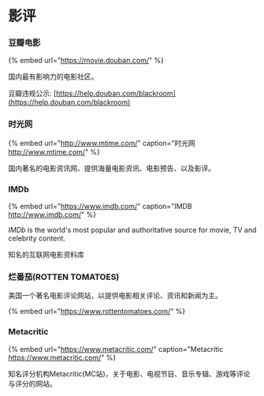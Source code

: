 # 影评

### 豆瓣电影

{% embed url="https://movie.douban.com/" %}

国内最有影响力的电影社区。

豆瓣违规公示: [https://help.douban.com/blackroom](https://help.douban.com/blackroom)

### 时光网

{% embed url="http://www.mtime.com/" caption="时光网 http://www.mtime.com/" %}

国内著名的电影资讯网、提供海量电影资讯、电影预告、以及影评。

### IMDb

{% embed url="https://www.imdb.com/" caption="IMDB http://www.imdb.com/" %}

_IMDb_ is the world's most popular and authoritative source for movie, TV and celebrity content. 

知名的互联网电影资料库

### 烂番茄\(ROTTEN TOMATOES\)

美国一个著名电影评论网站，以提供电影相关评论、资讯和新闻为主。

{% embed url="https://www.rottentomatoes.com/" %}

### Metacritic

{% embed url="https://www.metacritic.com/" caption="Metacritic https://www.metacritic.com/" %}

知名评分机构Metacritic\(MC站\)，关于电影、电视节目、音乐专辑、游戏等评论与评分的网站。

